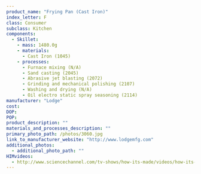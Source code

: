 ```yaml
---
product_name: "Frying Pan (Cast Iron)"
index_letter: F
class: Consumer
subclass: Kitchen
components:
  - Skillet:
    - mass: 1480.0g
    - materials:
      - Cast Iron (1045)
    - processes:
      - Furnace mixing (N/A)
      - Sand casting (2045)
      - Abrasive jet blasting (2072)
      - Grinding and mechanical polishing (2107)
      - Washing and drying (N/A)
      - Oil electro static spray seasoning (2114)
manufacturer: "Lodge"
cost: 
DOP: 
POP: 
product_description: ""
materials_and_processes_description: ""
primary_photo_path: /photos/3060.jpg
link_to_manufacturer_website: "http://www.lodgemfg.com"
additional_photos:
  - additional_photo_path: ""
HIMvideos:
  - http://www.sciencechannel.com/tv-shows/how-its-made/videos/how-its-made-cast-iron-cook-ware/
---
```

